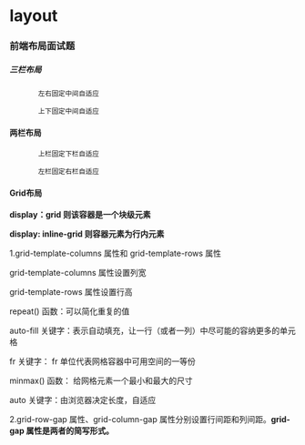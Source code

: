 # layout

### 前端布局面试题

   ##### 三栏布局
   
           左右固定中间自适应
           
           上下固定中间自适应
           
   #### 两栏布局
   
           上栏固定下栏自适应
           
           左栏固定右栏自适应

#### Grid布局
**display：grid 则该容器是一个块级元素**

**display: inline-grid 则容器元素为行内元素**

1.grid-template-columns 属性和 grid-template-rows 属性

grid-template-columns 属性设置列宽

grid-template-rows 属性设置行高

repeat() 函数：可以简化重复的值

auto-fill 关键字：表示自动填充，让一行（或者一列）中尽可能的容纳更多的单元格

fr 关键字： fr 单位代表网格容器中可用空间的一等份

minmax() 函数： 给网格元素一个最小和最大的尺寸

auto 关键字：由浏览器决定长度，自适应

2.grid-row-gap 属性、grid-column-gap 属性分别设置行间距和列间距。**grid-gap 属性是两者的简写形式。**
